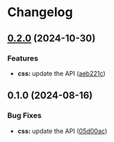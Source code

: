 # Changelog

## [0.2.0](https://github.com/googleapis/google-api-nodejs-client/compare/css-v0.1.0...css-v0.2.0) (2024-10-30)


### Features

* **css:** update the API ([aeb221c](https://github.com/googleapis/google-api-nodejs-client/commit/aeb221c78867cc9e259f6dbef9cb6b371b144729))

## 0.1.0 (2024-08-16)


### Bug Fixes

* **css:** update the API ([05d00ac](https://github.com/googleapis/google-api-nodejs-client/commit/05d00ace6f959dec8b2d6704a2f1f73887184266))
